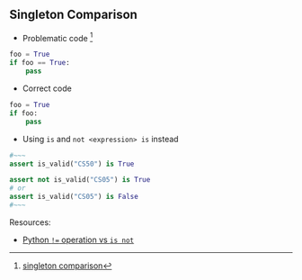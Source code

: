 ## Singleton Comparison

- Problematic code [^1]
```python
foo = True
if foo == True:
    pass
```

- Correct code
```python
foo = True
if foo:
    pass
```

[^1]: [singleton comparison](https://vald-phoenix.github.io/pylint-errors/plerr/errors/basic/C0121.html)

- Using `is` and `not <expression> is` instead

```python
#~~~
assert is_valid("CS50") is True

assert not is_valid("CS05") is True
# or
assert is_valid("CS05") is False
#~~~
```


Resources:
- [Python `!=` operation vs `is not`](https://stackoverflow.com/a/2209781/13041067)
